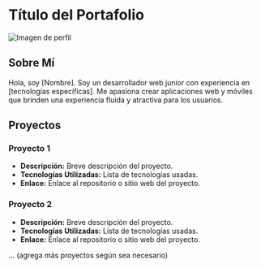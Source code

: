 # Título del Portafolio

![Imagen de perfil](URL_de_la_imagen)

## Sobre Mí

Hola, soy [Nombre]. Soy un desarrollador web junior con experiencia en [tecnologías específicas]. Me apasiona crear aplicaciones web y móviles que brinden una experiencia fluida y atractiva para los usuarios.

## Proyectos

### Proyecto 1

- **Descripción:** Breve descripción del proyecto.
- **Tecnologías Utilizadas:** Lista de tecnologías usadas.
- **Enlace:** Enlace al repositorio o sitio web del proyecto.

### Proyecto 2

- **Descripción:** Breve descripción del proyecto.
- **Tecnologías Utilizadas:** Lista de tecnologías usadas.
- **Enlace:** Enlace al repositorio o sitio web del proyecto.

... (agrega más proyectos según sea necesario)
